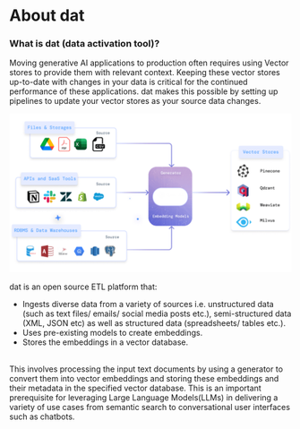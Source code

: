 # About dat

### What is dat (data activation tool)?

Moving generative AI applications to production often requires using Vector stores to provide them with relevant context. Keeping these vector stores up-to-date with changes in your data is critical for the continued performance of these applications. dat makes this possible by setting up pipelines to update your vector stores as your source data changes.

![About Dat](../images/about-dat.gif)

dat is an open source ETL platform that:

* Ingests diverse data from a variety of sources i.e. unstructured data (such as text files/ emails/ social media posts etc.), semi-structured data (XML, JSON etc) as well as structured data (spreadsheets/ tables etc.).&#x20;
* Uses pre-existing models to create embeddings.
* Stores the embeddings in a vector database.&#x20;

\
This involves processing the input text documents by using a generator to convert them into vector embeddings and storing these embeddings and their metadata in the specified vector database.  This is an important prerequisite for leveraging Large Language Models(LLMs) in delivering a variety of use cases from semantic search to conversational user interfaces such as chatbots.
